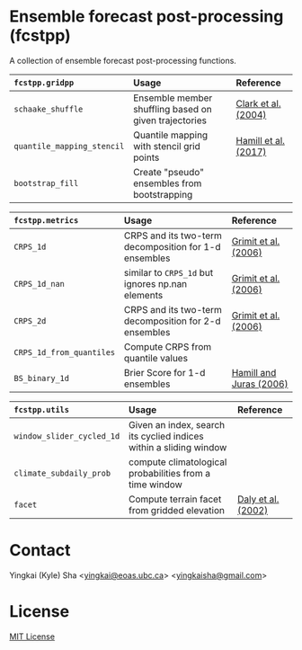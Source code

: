 # Ensemble forecast post-processing (fcstpp)

A collection of ensemble forecast post-processing functions.

| `fcstpp.gridpp`| Usage | Reference |
|:------------------|:--------------------------|:----------------|
| `schaake_shuffle` | Ensemble member shuffling based on given trajectories | [Clark et al. (2004)](https://journals.ametsoc.org/view/journals/hydr/5/1/1525-7541_2004_005_0243_tssamf_2_0_co_2.xml) |
| `quantile_mapping_stencil` | Quantile mapping with stencil grid points | [Hamill et al. (2017)](https://journals.ametsoc.org/view/journals/mwre/145/9/mwr-d-16-0331.1.xml) |
| `bootstrap_fill` | Create "pseudo" ensembles from bootstrapping| |

| `fcstpp.metrics`| Usage | Reference |
|:------------------|:--------------------------|:----------------|
| `CRPS_1d` | CRPS and its two-term decomposition for 1-d ensembles | [Grimit et al. (2006)](https://doi.org/10.1256/qj.05.235) |
| `CRPS_1d_nan`| similar to `CRPS_1d` but ignores np.nan elements | [Grimit et al. (2006)](https://doi.org/10.1256/qj.05.235) |
| `CRPS_2d` | CRPS and its two-term decomposition for 2-d ensembles | [Grimit et al. (2006)](https://doi.org/10.1256/qj.05.235) |
| `CRPS_1d_from_quantiles` | Compute CRPS from quantile values | |
| `BS_binary_1d` | Brier Score for 1-d ensembles | [Hamill and Juras (2006)](https://doi.org/10.1256/qj.06.25) |


| `fcstpp.utils`| Usage | Reference |
|:------------------|:--------------------------|:----------------|
| `window_slider_cycled_1d` | Given an index, search its cyclied indices within a sliding window | |
| `climate_subdaily_prob`| compute climatological probabilities from a time window | |
| `facet`| Compute terrain facet from gridded elevation| [Daly et al. (2002)](https://www.int-res.com/abstracts/cr/v22/n2/p99-113) |


# Contact

Yingkai (Kyle) Sha <<yingkai@eoas.ubc.ca>> <<yingkaisha@gmail.com>>

# License

[MIT License](https://github.com/yingkaisha/fcstpp/blob/main/LICENSE)
